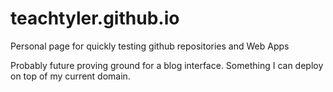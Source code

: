 # teachtyler.github.io

Personal page for quickly testing github repositories and Web Apps

Probably future proving ground for a blog interface. Something I can deploy on top of my current domain. 
